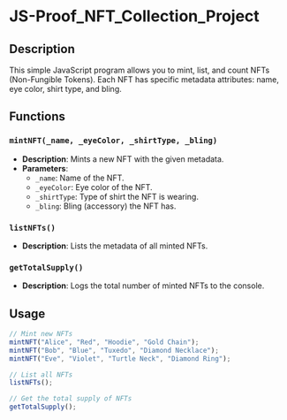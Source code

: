 # JS-Proof_NFT_Collection_Project


## Description
This simple JavaScript program allows you to mint, list, and count NFTs (Non-Fungible Tokens). Each NFT has specific metadata attributes: name, eye color, shirt type, and bling.

## Functions

### `mintNFT(_name, _eyeColor, _shirtType, _bling)`
- **Description**: Mints a new NFT with the given metadata.
- **Parameters**:
  - `_name`: Name of the NFT.
  - `_eyeColor`: Eye color of the NFT.
  - `_shirtType`: Type of shirt the NFT is wearing.
  - `_bling`: Bling (accessory) the NFT has.

### `listNFTs()`
- **Description**: Lists the metadata of all minted NFTs.

### `getTotalSupply()`
- **Description**: Logs the total number of minted NFTs to the console.

## Usage

```javascript
// Mint new NFTs
mintNFT("Alice", "Red", "Hoodie", "Gold Chain");
mintNFT("Bob", "Blue", "Tuxedo", "Diamond Necklace");
mintNFT("Eve", "Violet", "Turtle Neck", "Diamond Ring");

// List all NFTs
listNFTs();

// Get the total supply of NFTs
getTotalSupply();

